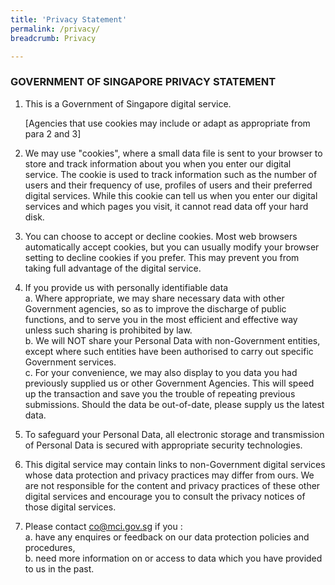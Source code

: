 ```yaml
---
title: 'Privacy Statement'
permalink: /privacy/
breadcrumb: Privacy

---
```



### **GOVERNMENT OF SINGAPORE PRIVACY STATEMENT**

1.	This is a Government of Singapore digital service.

      [Agencies that use cookies may include or adapt as appropriate from para 2 and 3]

2.	We may use "cookies", where a small data file is sent to your browser to store and track information about you when you enter our digital service. The cookie is used to track information such as the number of users and their frequency of use, profiles of users and their preferred digital services. While this cookie can tell us when you enter our digital services and which pages you visit, it cannot read data off your hard disk.

3.	You can choose to accept or decline cookies. Most web browsers automatically accept cookies, but you can usually modify your browser setting to decline cookies if you prefer. This may prevent you from taking full advantage of the digital service.

4.	If you provide us with personally identifiable data <br>
a.	Where appropriate, we may share necessary data with other Government agencies, so as to improve the discharge of public functions, and to serve you in the most efficient and effective way unless such sharing is prohibited by law. <br>
b.	We will NOT share your Personal Data with non-Government entities, except where such entities have been authorised to carry out specific Government services. <br>
c.	For your convenience, we may also display to you data you had previously supplied us or other Government Agencies.  This will speed up the transaction and save you the trouble of repeating previous submissions. Should the data be out-of-date, please supply us the latest data.

5.	To safeguard your Personal Data, all electronic storage and transmission of Personal Data is secured with appropriate security technologies.

6.	This digital service may contain links to non-Government digital services whose data protection and privacy practices may differ from ours.  We are not responsible for the content and privacy practices of these other digital services and encourage you to consult the privacy notices of those digital services.

7.	Please contact co@mci.gov.sg if you : <br>
a.	have any enquires or feedback on our data protection  policies and procedures, <br>
b.	need more information on or access to data which you have provided to us in the past.

